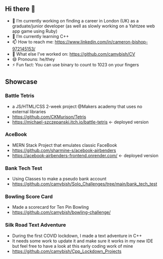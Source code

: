 ## Hi there 👋

- 🔭 I’m currently working on finding a career in London (UK) as a graduate/junior developer (as well as slowly working on a Yahtzee web app game using Ruby)
- 🌱 I’m currently learning C++
- 📫 How to reach me: https://www.linkedin.com/in/cameron-bishop-972145153/
- 👔 What else I've worked on: https://github.com/camybish/CV
- 😄 Pronouns: he/they
- ⚡ Fun fact: You can use binary to count to 1023 on your fingers 

## Showcase
### Battle Tetris 
- a JS/HTML/CSS 2-week project @Makers academy that uses no external libraries
- https://github.com/CKMurison/Tetris
- https://michael-szczepanski.itch.io/battle-tetris <- deployed version


### AceBook 
- MERN Stack Project that emulates classic FaceBook
- https://github.com/sharmine-s/acebook-airbenders
- https://acebook-airbenders-frontend.onrender.com/ <- deployed version


### Bank Tech Test
- Using Classes to make a pseudo bank account
- https://github.com/camybish/Solo_Challenges/tree/main/bank_tech_test


### Bowling Score Card
- Made a scorecard for Ten Pin Bowling
- https://github.com/camybish/bowling-challenge/


### Silk Road Text Adventure
- During the first COVID lockdown, I made a text adventure in C++
- It needs some work to update it and make sure it works in my new IDE but feel free to have a look at this early coding work of mine
- https://github.com/camybish/Cpp_Lockdown_Projects
